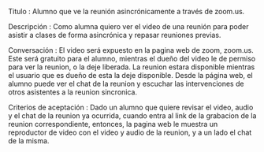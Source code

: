 Titulo : Alumno que ve la reunión asincrónicamente a través de zoom.us.

Descripción : Como alumna quiero ver el video de una reunión para poder asistir a clases de forma asincrónica y repasar reuniones previas.

Conversación :
El video será expuesto en la pagina web de zoom, zoom.us. Este será gratuito para el alumno, mientras el dueño del video le de permiso para ver la reunion, o la deje liberada. La reunion estara disponible mientras el usuario que es dueño de esta la deje disponible. Desde la página web, el alumno puede ver el chat de la reunion y escuchar las intervenciones de otros asistentes a la reunion sincronica. 

Criterios de aceptación :
Dado un alumno que quiere revisar el video, audio y el chat de la reunion ya ocurrida, cuando entra al link de la grabacion de la reunion correspondiente, entonces, la pagina web le muestra un reproductor de video con el video y audio de la reunion, y a un lado el chat de la misma.
